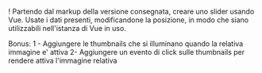 ! Partendo dal markup della versione consegnata, creare uno slider usando Vue.
Usate i dati presenti, modificandone la posizione, in modo che siano utilizzabili nell'istanza di Vue in uso.


Bonus:
1 - Aggiungere le thumbnails che si illuminano quando la relativa immagine e' attiva
2-  Aggiungere un evento di click sulle thumbnails per rendere attiva l'immagine relativa